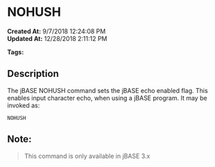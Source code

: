 # NOHUSH

**Created At:** 9/7/2018 12:24:08 PM  
**Updated At:** 12/28/2018 2:11:12 PM  

**Tags:**
<badge text='echo' vertical='middle' />
<badge text='nohush' vertical='middle' />
<badge text='input character display' vertical='middle' />

## Description

The jBASE NOHUSH command sets the jBASE echo enabled flag. This enables input character echo, when using a jBASE program. It may be invoked as:

```
NOHUSH
```



## Note:


> This command is only available in jBASE 3.x



